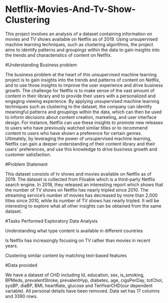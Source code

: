 # Netflix-Movies-And-Tv-Show-Clustering

This project involves an analysis of a dataset containing information on movies and TV shows available on Netflix as of 2019. Using unsupervised machine learning techniques, such as clustering algorithms, the project aims to identify patterns and groupings within the data to gain insights into the trends and characteristics of content on Netflix.

#Understanding Business problem

The business problem at the heart of this unsupervised machine learning project is to gain insights into the trends and patterns of content on Netflix, and to use those insights to improve the user experience and drive business growth. The challenge for Netflix is to make sense of the vast amount of content in their library and to provide their users with a personalized and engaging viewing experience. By applying unsupervised machine learning techniques such as clustering to the dataset, the company can identify meaningful patterns and groupings within the data, which can then be used to inform decisions about content creation, marketing, and user interface design. For instance, Netflix can use these insights to promote new releases to users who have previously watched similar titles or to recommend content to users who have shown a preference for certain genres. Ultimately, by leveraging the power of unsupervised machine learning, Netflix can gain a deeper understanding of their content library and their users' preferences, and use this knowledge to drive business growth and customer satisfaction.

#Problem Statement

This dataset consists of tv shows and movies available on Netflix as of 2019. The dataset is collected from Flixable which is a third-party Netflix search engine. In 2018, they released an interesting report which shows that the number of TV shows on Netflix has nearly tripled since 2010. The streaming service’s number of movies has decreased by more than 2,000 titles since 2010, while its number of TV shows has nearly tripled. It will be interesting to explore what all other insights can be obtained from the same dataset.

#Tasks Performed
Exploratory Data Analysis

Understanding what type content is available in different countries

Is Netflix has increasingly focusing on TV rather than movies in recent years.

Clustering similar content by matching text-based features

#Data provided

We have a dataset of CHD including Id, education, sex, is_smoking, BPMeds, prevalentStroke, prevalentHyp, diabetes, age, cigsPerDay, totChol, sysBP, diaBP, BMI, heartRate, glucose and TenYearCHD(our dependent variable). All personal details have been removed. Data set has 17 columns and 3390 rows.
